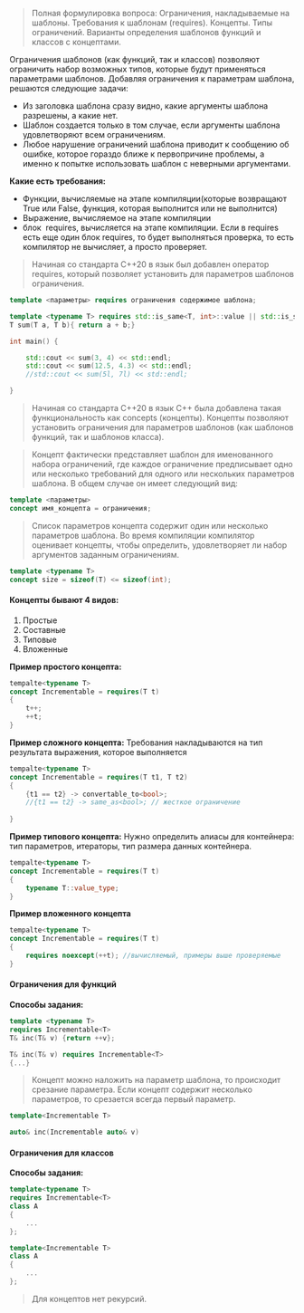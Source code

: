 >Полная формулировка вопроса: Ограничения, накладываемые на шаблоны. Требования к шаблонам (requires). Концепты. Типы ограничений. Варианты определения шаблонов функций и классов с концептами.

Ограничения шаблонов (как функций, так и классов) позволяют ограничить набор возможных типов, которые будут применяться параметрами шаблонов. Добавляя ограничения к параметрам шаблона, решаются следующие задачи:
- Из заголовка шаблона сразу видно, какие аргументы шаблона разрешены, а какие нет.
- Шаблон создается только в том случае, если аргументы шаблона удовлетворяют всем ограничениям.
- Любое нарушение ограничений шаблона приводит к сообщению об ошибке, которое гораздо ближе к первопричине проблемы, а именно к попытке использовать шаблон с неверными аргументами.

**Какие есть требования:**
- Функции, вычисляемые на этапе компиляции(которые возвращают True или False, функция, которая выполнится или не выполнится)
- Выражение, вычисляемое на этапе компиляции
- блок  requires, вычисляется на этапе компиляции. Если в requires есть еще один блок requires, то будет выполняться проверка, то есть компилятор не вычисляет, а просто проверяет.

>Начиная со стандарта С++20 в язык был добавлен оператор requires, который позволяет установить для параметров шаблонов ограничения.

```c++
template <параметры> requires ограничения содержимое шаблона;
```

```c++
template <typename T> requires std::is_same<T, int>::value || std::is_same<T, double>::value 
T sum(T a, T b){ return a + b;}

int main() {

    std::cout << sum(3, 4) << std::endl;
    std::cout << sum(12.5, 4.3) << std::endl;
    //std::cout << sum(5l, 7l) << std::endl;

}
```

>Начиная со стандарта C++20 в язык С++ была добавлена такая функциональность как concepts (концепты). Концепты позволяют установить ограничения для параметров шаблонов (как шаблонов функций, так и шаблонов класса).

>Концепт фактически представляет шаблон для именованного набора ограничений, где каждое ограничение предписывает одно или несколько требований для одного или нескольких параметров шаблона. В общем случае он имеет следующий вид:

```c++
template <параметры>
concept имя_концепта = ограничения;
```

>Список параметров концепта содержит один или несколько параметров шаблона. Во время компиляции компилятор оценивает концепты, чтобы определить, удовлетворяет ли набор аргументов заданным ограничениям.

```c++
template <typename T>
concept size = sizeof(T) <= sizeof(int);
```
#### Концепты бывают 4 видов:
1. Простые  
2. Составные 
3. Типовые  
4. Вложенные

**Пример простого концепта:**
```c++
tempalte<typename T>
concept Incrementable = requires(T t)
{
	t++;
	++t;
}
```

**Пример сложного концепта:**
Требования накладываются на тип результата выражения, которое выполняется
```c++
tempalte<typename T>
concept Incrementable = requires(T t1, T t2)
{
	{t1 == t2} -> convertable_to<bool>;
	//{t1 == t2} -> same_as<bool>; // жесткое ограничение
	
}
```

**Пример типового концепта:**
Нужно определить алиасы для контейнера: тип параметров, итераторы, тип размера данных контейнера.
```c++
tempalte<typename T>
concept Incrementable = requires(T t)
{
	typename T::value_type;
}
```

**Пример вложенного концепта**
```c++
tempalte<typename T>
concept Incrementable = requires(T t)
{
	requires noexcept(++t); //вычисляемый, примеры выше проверяемые
}
```

#### Ограничения для функций

**Способы задания:**
```c++
template <typename T>
requires Incrementable<T>
T& inc(T& v) {return ++v};

T& inc(T& v) requires Incrementable<T> 
{...}
```

>Концепт можно наложить на параметр шаблона, то происходит срезание параметра. Если концепт содержит несколько параметров, то срезается всегда первый параметр.

```c++
template<Incrementable T>

auto& inc(Incrementable auto& v)
```

#### Ограничения для классов
**Способы задания:**

```c++
template<typename T>
requires Incrementable<T>
class A 
{
	...
};

template<Incrementable T>
class A 
{
	...
};
```

>Для концептов нет рекурсий. 
